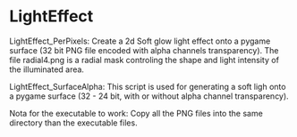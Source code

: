 # LightEffect

LightEffect_PerPixels: 
Create a 2d Soft glow light effect onto a pygame surface (32 bit PNG file encoded with alpha channels transparency). 
The file radial4.png is a radial mask controling the shape and light intensity of the illuminated area.

LightEffect_SurfaceAlpha: 
This script is used for generating a soft ligh onto a pygame surface (32 - 24 bit, with or without alpha channel transparency). 

Nota for the executable to work:
Copy all the PNG files into the same directory than the executable files.
